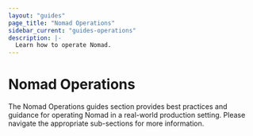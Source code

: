 ```yaml
---
layout: "guides"
page_title: "Nomad Operations"
sidebar_current: "guides-operations"
description: |-
  Learn how to operate Nomad.
---
```


# Nomad Operations

The Nomad Operations guides section provides best practices and guidance for 
operating Nomad in a real-world production setting. Please navigate the 
appropriate sub-sections for more information.